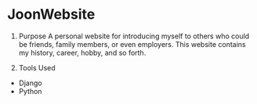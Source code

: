 # JoonWebsite

1. Purpose
A personal website for introducing myself to others who could be friends, family members, or even employers. This website contains my history, career, hobby, and so forth.

2. Tools Used
  - Django
  - Python
